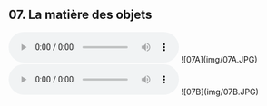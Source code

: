 ## 07. La matière des objets

<!-- <iframe width="560" height="315" src="https://www.youtube.com/embed/" frameborder="0" allow="accelerometer; autoplay; encrypted-media; gyroscope; picture-in-picture" allowfullscreen></iframe> -->

  <audio controls="">
    <source src="sound/07A.ogg"></source>
  </audio>
![07A](img/07A.JPG)

  <audio controls="">
    <source src="sound/07B.ogg"></source>
  </audio>
![07B](img/07B.JPG)